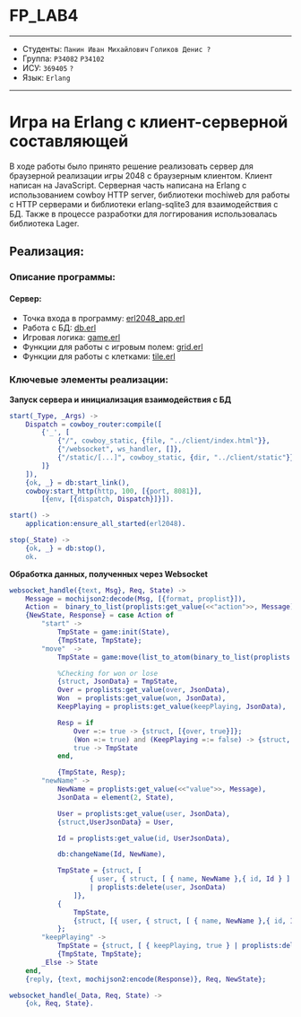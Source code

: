 # FP_LAB4

---

* Студенты: `Панин Иван Михайлович` `Голиков Денис ?`
* Группа: `P34082` `P34102`
* ИСУ: `369405`  `?`
* Язык: `Erlang`

--- 

# Игра на Erlang с клиент-серверной составляющей
В ходе работы было принято решение реализовать сервер для браузерной реализации игры 2048 с браузерным клиентом. Клиент написан на JavaScript. Серверная часть написана на Erlang с использованием cowboy HTTP server, библиотеки mochiweb для работы с HTTP серверами и библиотеки erlang-sqlite3 для взаимодействия с БД. Также в процессе разработки для логгирования использовалась библиотека Lager.

## Реализация:

### Описание программы:

#### Сервер:

- Точка входа в программу: [erl2048_app.erl](server/src/erl2048_app.erl)
- Работа с БД: [db.erl](server/src/db.erl)
- Игровая логика: [game.erl](server/src/game/game.erl)
- Функции для работы с игровым полем: [grid.erl](server/src/game/grid.erl)
- Функции для работы с клетками: [tile.erl](server/src/game/tile.erl)

### Ключевые элементы реализации:

**Запуск сервера и инициализация взаимодействия с БД**
````erlang
start(_Type, _Args) ->
    Dispatch = cowboy_router:compile([
        {'_', [
            {"/", cowboy_static, {file, "../client/index.html"}},
            {"/websocket", ws_handler, []},
            {"/static/[...]", cowboy_static, {dir, "../client/static"}}
        ]}
    ]),
    {ok, _} = db:start_link(),
    cowboy:start_http(http, 100, [{port, 8081}],
        [{env, [{dispatch, Dispatch}]}]).

start() ->
    application:ensure_all_started(erl2048).

stop(_State) ->
    {ok, _} = db:stop(),
    ok.
````
**Обработка данных, полученных через Websocket**
````erlang
websocket_handle({text, Msg}, Req, State) ->
    Message = mochijson2:decode(Msg, [{format, proplist}]),
    Action =  binary_to_list(proplists:get_value(<<"action">>, Message)),
    {NewState, Response} = case Action of
        "start" ->
            TmpState = game:init(State),
            {TmpState, TmpState};
        "move"  ->
            TmpState = game:move(list_to_atom(binary_to_list(proplists:get_value(<<"value">>, Message))), State),

            %Checking for won or lose
            {struct, JsonData} = TmpState,
            Over = proplists:get_value(over, JsonData),
            Won  = proplists:get_value(won, JsonData),
            KeepPlaying = proplists:get_value(keepPlaying, JsonData),

            Resp = if
                Over =:= true -> {struct, [{over, true}]};
                (Won =:= true) and (KeepPlaying =:= false) -> {struct, [{ask, true}]};
                true -> TmpState
            end,

            {TmpState, Resp};
        "newName" ->
            NewName = proplists:get_value(<<"value">>, Message),
            JsonData = element(2, State),

            User = proplists:get_value(user, JsonData),
            {struct,UserJsonData} = User,

            Id = proplists:get_value(id, UserJsonData),

            db:changeName(Id, NewName),

            TmpState = {struct, [
                    { user, { struct, [ { name, NewName },{ id, Id } ] } }
                    | proplists:delete(user, JsonData)
                ]},
            {
                TmpState,
                {struct, [{ user, { struct, [ { name, NewName },{ id, Id } ] } }]}
            };
        "keepPlaying" ->
            TmpState = {struct, [ { keepPlaying, true } | proplists:delete(keepPlaying, element(2, State)) ]},
            {TmpState, TmpState};
        _Else -> State
    end,
    {reply, {text, mochijson2:encode(Response)}, Req, NewState};

websocket_handle(_Data, Req, State) ->
    {ok, Req, State}.
````
